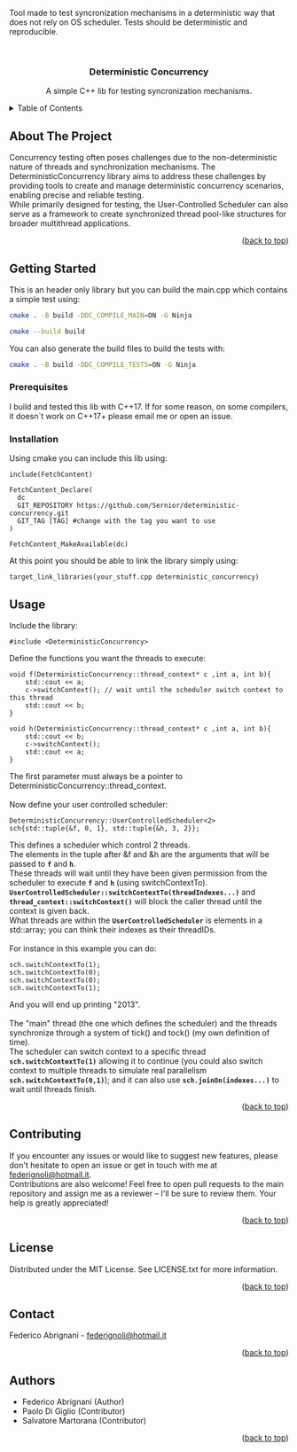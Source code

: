Tool made to test syncronization mechanisms in a deterministic way that does not rely on OS scheduler.
Tests should be deterministic and reproducible.


<a name="readme-top"></a>



<br />
<div align="center">

<h3 align="center">Deterministic Concurrency</h3>

  <p align="center">
    A simple C++ lib for testing syncronization mechanisms.
  </p>
</div>


<details>
  <summary>Table of Contents</summary>
  <ol>
    <li>
      <a href="#about-the-project">About The Project</a>
    </li>
    <li>
      <a href="#getting-started">Getting Started</a>
      <ul>
        <li><a href="#prerequisites">Prerequisites</a></li>
        <li><a href="#installation">Installation</a></li>
      </ul>
    </li>
    <li><a href="#usage">Usage</a></li>
    <li><a href="#contributing">Contributing</a></li>
    <li><a href="#license">License</a></li>
    <li><a href="#contact">Contact</a></li>
    <li><a href="#acknowledgments">Authors</a></li>
  </ol>
</details>

## About The Project

Concurrency testing often poses challenges due to the non-deterministic nature of threads and synchronization mechanisms. The DeterministicConcurrency library aims to address these challenges by providing tools to create and manage deterministic concurrency scenarios, enabling precise and reliable testing.<br />
While primarily designed for testing, the User-Controlled Scheduler can also serve as a framework to create synchronized thread pool-like structures for broader multithread applications.

<p align="right">(<a href="#readme-top">back to top</a>)</p>

## Getting Started

This is an header only library but you can build the main.cpp which contains a simple test using:

   ```sh
   cmake . -B build -DDC_COMPILE_MAIN=ON -G Ninja
   ```

   ```sh
   cmake --build build
   ```

You can also generate the build files to build the tests with:
   ```sh
   cmake . -B build -DDC_COMPILE_TESTS=ON -G Ninja
   ```


### Prerequisites

I build and tested this lib with C++17.
If for some reason, on some compilers, it doesn`t work on C++17+ please email me or open an issue.

### Installation

Using cmake you can include this lib using:
```
include(FetchContent)

FetchContent_Declare(
  dc
  GIT_REPOSITORY https://github.com/Sernior/deterministic-concurrency.git
  GIT_TAG [TAG] #change with the tag you want to use
)

FetchContent_MakeAvailable(dc)
```

At this point you should be able to link the library simply using:
```
target_link_libraries(your_stuff.cpp deterministic_concurrency)
```

## Usage

Include the library:
```
#include <DeterministicConcurrency>
```
Define the functions you want the threads to execute:
```
void f(DeterministicConcurrency::thread_context* c ,int a, int b){
    std::cout << a;
    c->switchContext(); // wait until the scheduler switch context to this thread
    std::cout << b;
}

void h(DeterministicConcurrency::thread_context* c ,int a, int b){
    std::cout << b;
    c->switchContext();
    std::cout << a;
}
```
The first parameter must always be a pointer to DeterministicConcurrency::thread_context.<br /><br />
Now define your user controlled scheduler:
```
DeterministicConcurrency::UserControlledScheduler<2> sch{std::tuple{&f, 0, 1}, std::tuple{&h, 3, 2}};
```
This defines a scheduler which control 2 threads.<br />
The elements in the tuple after &f and &h are the arguments that will be passed to **`f`** and **`h`**.<br />
These threads will wait until they have been given permission from the scheduler to execute **`f`** and **`h`** (using switchContextTo).<br />
**`UserControlledScheduler::switchContextTo(threadIndexes...)`** and **`thread_context::switchContext()`** will block the caller thread until the context is given back.<br />
What threads are within the **`UserControlledScheduler`** is elements in a std::array; you can think their indexes as their threadIDs.<br /><br />
For instance in this example you can do:
```
sch.switchContextTo(1);
sch.switchContextTo(0);
sch.switchContextTo(0);
sch.switchContextTo(1);
```
And you will end up printing "2013".<br /><br />
The "main" thread (the one which defines the scheduler) and the threads synchronize through a system of tick() and tock() (my own definition of time).<br />
The scheduler can switch context to a specific thread **`sch.switchContextTo(1)`** allowing it to continue (you could also switch context to multiple threads to simulate real parallelism **`sch.switchContextTo(0,1)`**); and it can also use **`sch.joinOn(indexes...)`** to wait until threads finish.<br />

<p align="right">(<a href="#readme-top">back to top</a>)</p>


## Contributing

If you encounter any issues or would like to suggest new features, please don't hesitate to open an issue or get in touch with me at federignoli@hotmail.it.<br />Contributions are also welcome! Feel free to open pull requests to the main repository and assign me as a reviewer – I'll be sure to review them. Your help is greatly appreciated!

<p align="right">(<a href="#readme-top">back to top</a>)</p>


## License

Distributed under the MIT License. See LICENSE.txt for more information.

<p align="right">(<a href="#readme-top">back to top</a>)</p>


## Contact

Federico Abrignani - federignoli@hotmail.it

<p align="right">(<a href="#readme-top">back to top</a>)</p>


## Authors

* Federico Abrignani (Author)
* Paolo Di Giglio (Contributor)
* Salvatore Martorana (Contributor)

<p align="right">(<a href="#readme-top">back to top</a>)</p>